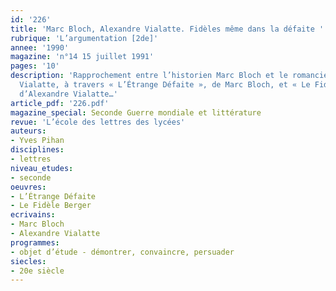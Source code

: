 ```yaml
---
id: '226'
title: 'Marc Bloch, Alexandre Vialatte. Fidèles même dans la défaite '
rubrique: 'L’argumentation [2de]'
annee: '1990'
magazine: 'n°14 15 juillet 1991'
pages: '10'
description: 'Rapprochement entre l’historien Marc Bloch et le romancier Alexandre
  Vialatte, à travers « L’Étrange Défaite », de Marc Bloch, et « Le Fidèle Berger »,
  d’Alexandre Vialatte…'
article_pdf: '226.pdf'
magazine_special: Seconde Guerre mondiale et littérature
revue: 'L’école des lettres des lycées'
auteurs:
- Yves Pihan
disciplines:
- lettres
niveau_etudes:
- seconde
oeuvres:
- L’Étrange Défaite
- Le Fidèle Berger
ecrivains:
- Marc Bloch
- Alexandre Vialatte
programmes:
- objet d’étude - démontrer, convaincre, persuader
siecles:
- 20e siècle
---
```

